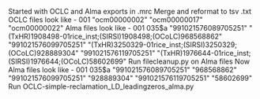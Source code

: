 Started with OCLC and Alma exports in .mrc
Merge and reformat to tsv .txt
OCLC files look like - 
  001
  "ocm00000002\"
  "ocm00000017\"
  "ocm00000022\"
Alma files look like -
  001	035$a
  "991021576089705251"	"(TxHR)1908498-01rice_inst;(SIRSI)1908498;(OCoLC)968568862"
  "991021576099705251"	"(TxHR)3250329-01rice_inst;(SIRSI)3250329;(OCoLC)928889304"
  "991021576119705251"	"(TxHR)1976644-01rice_inst;(SIRSI)1976644;(OCoLC)58602699"
Run filecleanup.py on Alma files
Now Alma files look like -
  001	035$a
  "991021576089705251"	"968568862"
  "991021576099705251"	"928889304"
  "991021576119705251"	"58602699"
Run OCLC-simple-reclamation_LD_leadingzeros_alma.py
